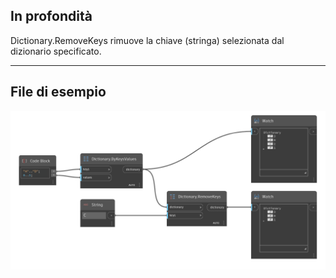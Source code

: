 ## In profondità
Dictionary.RemoveKeys rimuove la chiave (stringa) selezionata dal dizionario specificato.
___
## File di esempio

![RemoveKeys](./DesignScript.Builtin.Dictionary.RemoveKeys_img.png)


